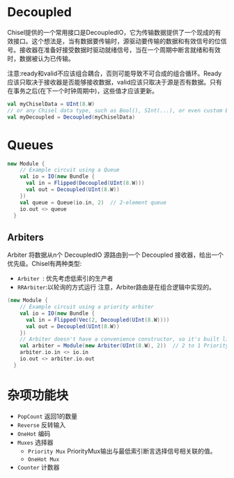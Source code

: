# Decoupled

Chisel提供的一个常用接口是DecoupledIO，它为传输数据提供了一个现成的有效接口。这个想法是，当有数据要传输时，源驱动要传输的数据和有效信号的位信号。接收器在准备好接受数据时驱动就绪信号，当在一个周期中断言就绪和有效时，数据被认为已传输。

注意:ready和valid不应该组合耦合，否则可能导致不可合成的组合循环。Ready应该只取决于接收器是否能够接收数据，valid应该只取决于源是否有数据。只有在事务之后(在下一个时钟周期中)，这些值才应该更新。

```scala
val myChiselData = UInt(8.W)
// or any Chisel data type, such as Bool(), SInt(...), or even custom Bundles
val myDecoupled = Decoupled(myChiselData)
```

# Queues

```scala
new Module {
    // Example circuit using a Queue
    val io = IO(new Bundle {
      val in = Flipped(Decoupled(UInt(8.W)))
      val out = Decoupled(UInt(8.W))
    })
    val queue = Queue(io.in, 2)  // 2-element queue
    io.out <> queue
  }
```

## Arbiters

Arbiter 将数据从n个 DecoupledIO 源路由到一个 Decoupled 接收器，给出一个优先级。Chisel有两种类型:

- `Arbiter `: 优先考虑低索引的生产者
- `RRArbiter`:以轮询的方式运行
注意，Arbiter路由是在组合逻辑中实现的。

```scala
(new Module {
    // Example circuit using a priority arbiter
    val io = IO(new Bundle {
      val in = Flipped(Vec(2, Decoupled(UInt(8.W))))
      val out = Decoupled(UInt(8.W))
    })
    // Arbiter doesn't have a convenience constructor, so it's built like any Module
    val arbiter = Module(new Arbiter(UInt(8.W), 2))  // 2 to 1 Priority Arbiter
    arbiter.io.in <> io.in
    io.out <> arbiter.io.out
  }
```

# 杂项功能块

- `PopCount` 返回1的数量
- `Reverse` 反转输入
- `OneHot` 编码
- `Muxes` 选择器
	- `Priority Mux` PriorityMux输出与最低索引断言选择信号相关联的值。
	- `OneHot Mux`
- `Counter` 计数器
